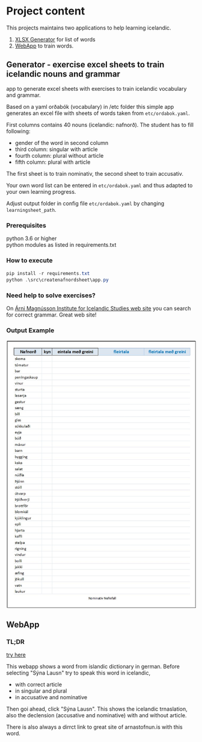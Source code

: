 # Project content

This projects maintains two applications to help learning icelandic.

1. [XLSX Generator](#generator---exercise-excel-sheets-to-train-icelandic-nouns-and-grammar) for list of words
1. [WebApp](#webapp) to train words.  

## Generator - exercise excel sheets to train icelandic nouns and grammar

app to generate excel sheets with exercises to train icelandic vocabulary and grammar.

Based on a yaml orðabók (vocabulary) in /etc folder this simple app generates an excel file with sheets of words taken from `etc/ordabok.yaml`.

First columns contains 40 nouns (icelandic: nafnorð).
The student has to fill following:

- gender of the word in second column
- third column: singular with article
- fourth column: plural without article
- fifth column: plural with article
  
The first sheet is to train nominativ, the second sheet to train accusativ.

Your own word list can be entered in `etc/ordabok.yaml` and thus adapted to your own learning progress.

Adjust output folder in config file `etc/ordabok.yaml` by changing `learningsheet_path`.

### Prerequisites

python 3.6 or higher  
python modules as listed in requirements.txt

### How to execute

``` powershell
pip install -r requirements.txt
python .\src\createnafnordsheet\app.py
```

### Need help to solve exercises?

On [Árni Magnússon Institute for Icelandic Studies web site](https://bin.arnastofnun.is) you can search for correct grammar. Great web site!

### Output Example

![Example file](assets/xls_example.jpg)


## WebApp

### TL;DR

[try here](https://is.hslomka.de/)

This webapp shows a word from islandic dictionary in german.
Before selecting "Sýna Lausn" try to speak this word in icelandic,
- with correct article
- in singular and plural
- in accusative and nominative
  
Then goi ahead, click "Sýna Lausn". This shows the icelandic trnaslation,
also the declension (accusative and nominative) with and without article.

There is also always a dirrct link to great site of arnastofnun.is with this word.
